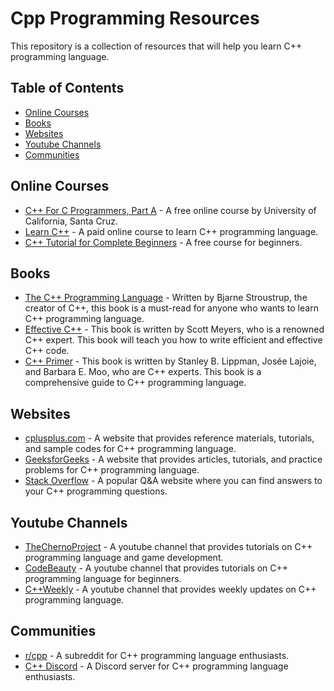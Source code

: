 # Cpp Programming Resources

This repository is a collection of resources that will help you learn C++ programming language.

## Table of Contents
- [Online Courses](#online-courses)
- [Books](#books)
- [Websites](#websites)
- [Youtube Channels](#youtube-channels)
- [Communities](#communities)

## Online Courses
- [C++ For C Programmers, Part A](https://www.coursera.org/learn/c-plus-plus-a) - A free online course by University of California, Santa Cruz.
- [Learn C++](https://www.learncpp.com/) - A paid online course to learn C++ programming language.
- [C++ Tutorial for Complete Beginners](https://www.udemy.com/course/free-learn-c-tutorial-beginners/) - A free course for beginners.

## Books
- [The C++ Programming Language](https://www.amazon.com/C-Programming-Language-4th/dp/0321563840) - Written by Bjarne Stroustrup, the creator of C++, this book is a must-read for anyone who wants to learn C++ programming language.
- [Effective C++](https://www.amazon.com/Effective-Specific-Improve-Programs-Designs/dp/0321334876) - This book is written by Scott Meyers, who is a renowned C++ expert. This book will teach you how to write efficient and effective C++ code.
- [C++ Primer](https://www.amazon.com/Primer-5th-Stanley-B-Lippman/dp/0321714113) - This book is written by Stanley B. Lippman, Josée Lajoie, and Barbara E. Moo, who are C++ experts. This book is a comprehensive guide to C++ programming language.

## Websites
- [cplusplus.com](http://www.cplusplus.com/) - A website that provides reference materials, tutorials, and sample codes for C++ programming language.
- [GeeksforGeeks](https://www.geeksforgeeks.org/c-plus-plus/) - A website that provides articles, tutorials, and practice problems for C++ programming language.
- [Stack Overflow](https://stackoverflow.com/questions/tagged/c%2B%2B) - A popular Q&A website where you can find answers to your C++ programming questions.

## Youtube Channels
- [TheChernoProject](https://www.youtube.com/user/TheChernoProject) - A youtube channel that provides tutorials on C++ programming language and game development.
- [CodeBeauty](https://www.youtube.com/channel/UCMlLSPf74gqzLJ1TkyboA8w) - A youtube channel that provides tutorials on C++ programming language for beginners.
- [C++Weekly](https://www.youtube.com/channel/UCxHAlbZQNFU2LgEtiqd2Maw) - A youtube channel that provides weekly updates on C++ programming language.

## Communities
- [r/cpp](https://www.reddit.com/r/cpp/) - A subreddit for C++ programming language enthusiasts.
- [C++ Discord](https://discord.gg/QtJP9VX) - A Discord server for C++ programming language enthusiasts.
